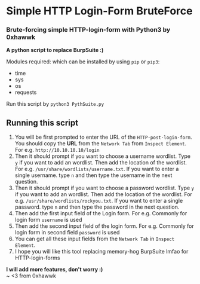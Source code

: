 # Simple HTTP Login-Form BruteForce
### Brute-forcing simple HTTP-login-form with Python3 by 0xhawwk 

**A python script to replace BurpSuite :)**

Modules required: which can be installed by using `pip` or `pip3`:
- time 
- sys 
- os 
- requests 

Run this script by `python3 PythSuite.py`

## Running this script 

1. You will be first prompted to enter the URL of the `HTTP-post-login-form`. You should copy the **URL** from the `Network Tab` from `Inspect Element`. For e.g. `http://10.10.10.10/login`
2. Then it should prompt if you want to choose a username wordlist. Type `y` if you want to add an wordlist. Then add the location of the wordlist. For e.g. `/usr/share/wordlists/username.txt`. If you want to enter a single username. type `n` and then type the username in the next question.
3. Then it should prompt if you want to choose a password wordlist. Type `y` if you want to add an wordlist. Then add the location of the wordlist. For e.g. `/usr/share/wordlists/rockyou.txt`. If you want to enter a single password. type `n` and then type the password in the next question.
4. Then add the first input field of the Login form. For e.g. Commonly for login form `username` is used 
5. Then add the second input field of the login form. For e.g. Commonly for login form in second field `password` is used 
6. You can get all these input fields from the `Network Tab` in `Inspect Element`. 
7. I hope you will like this tool replacing memory-hog BurpSuite lmfao for HTTP-login-forms 


**I will add more features, don't worry :)**\
~ <3 from 0xhawwk
